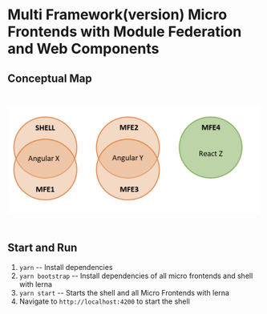 # Multi Framework(version) Micro Frontends with Module Federation and Web Components

## Conceptual Map

<img data-testid="readme-concept-map-image"
    src="./docs/assets/images/concept-diagram-figure.png"
    style="padding-top:1.5rem;padding-bottom:1.5rem"
    alt="Concept visualization of a multi-framework, multi-version module-federation"/>

## Start and Run

1. ``yarn`` -- Install dependencies
2. ``yarn bootstrap`` -- Install dependencies of all micro frontends and shell with lerna
3. ``yarn start`` -- Starts the shell and all Micro Frontends with lerna
4. Navigate to ``http://localhost:4200`` to start the shell